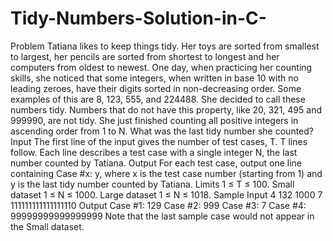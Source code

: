 # Tidy-Numbers-Solution-in-C-
Problem Tatiana likes to keep things tidy. Her toys are sorted from smallest to largest, her pencils are sorted from shortest to longest and her computers from oldest to newest. One day, when practicing her counting skills, she noticed that some integers, when written in base 10 with no leading zeroes, have their digits sorted in non-decreasing order. Some examples of this are 8, 123, 555, and 224488. She decided to call these numbers tidy. Numbers that do not have this property, like 20, 321, 495 and 999990, are not tidy.  She just finished counting all positive integers in ascending order from 1 to N. What was the last tidy number she counted?  Input The first line of the input gives the number of test cases, T. T lines follow. Each line describes a test case with a single integer N, the last number counted by Tatiana.  Output For each test case, output one line containing Case #x: y, where x is the test case number (starting from 1) and y is the last tidy number counted by Tatiana.  Limits 1 ≤ T ≤ 100. Small dataset  1 ≤ N ≤ 1000. Large dataset  1 ≤ N ≤ 1018. Sample  Input 4  132  1000  7  111111111111111110 Output Case #1: 129 Case #2: 999 Case #3: 7 Case #4: 99999999999999999 Note that the last sample case would not appear in the Small dataset.

